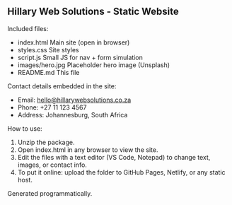 Hillary Web Solutions - Static Website
--------------------------------------

Included files:
- index.html            Main site (open in browser)
- styles.css            Site styles
- script.js             Small JS for nav + form simulation
- images/hero.jpg       Placeholder hero image (Unsplash)
- README.md             This file

Contact details embedded in the site:
- Email: hello@hillarywebsolutions.co.za
- Phone: +27 11 123 4567
- Address: Johannesburg, South Africa

How to use:
1. Unzip the package.
2. Open index.html in any browser to view the site.
3. Edit the files with a text editor (VS Code, Notepad) to change text, images, or contact info.
4. To put it online: upload the folder to GitHub Pages, Netlify, or any static host.

Generated programmatically.
